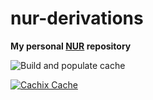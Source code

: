 # nur-derivations

**My personal [NUR](https://github.com/nix-community/NUR) repository**

<!-- Remove this if you don't use github actions -->
![Build and populate cache](https://github.com/pisquo/nur-derivations/workflows/Build%20and%20populate%20cache/badge.svg)

<!--
Uncomment this if you use travis:

[![Build Status](https://travis-ci.com/<YOUR_TRAVIS_USERNAME>/nur-packages.svg?branch=master)](https://travis-ci.com/<YOUR_TRAVIS_USERNAME>/nur-packages)
-->
[![Cachix Cache](https://img.shields.io/badge/cachix-nurderivations-blue.svg)](https://nur-derivations.cachix.org)

